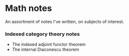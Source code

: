 # Math notes

An assortment of notes I've written, on subjects of interest.

### Indexed category theory notes
- The indexed adjoint functor theorem
- The internal Diaconescu theorem